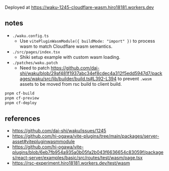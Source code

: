 Deployed at https://waku-1245-cloudflare-wasm.hiro18181.workers.dev

## notes

- `./waku.config.ts`
  - Use `vitePluginWasmModule({ buildMode: "import" })` to process wasm to match Cloudflare wasm semantics.
- `./src/pages/index.tsx`
  - Shiki setup example with custom wasm loading.
- `./patches/waku.patch`
  - Need to patch https://github.com/dai-shi/waku/blob/29af481f1937abc34ef8cdec4a312f5edd5947d7/packages/waku/src/lib/builder/build.ts#L392-L394 to prevent `.wasm` assets to be moved from rsc build to client build.

```sh
pnpm cf-build
pnpm cf-preview
pnpm cf-deploy
```

## references

- https://github.com/dai-shi/waku/issues/1245
- https://github.com/hi-ogawa/vite-plugins/tree/main/packages/server-asset#vitepluginwasmmodule
- https://github.com/hi-ogawa/vite-plugins/blob/6eb7fb954a935a0b05fa2b043f6636654c83059f/packages/react-server/examples/basic/src/routes/test/wasm/page.tsx
- https://rsc-experiment.hiro18181.workers.dev/test/wasm
